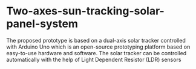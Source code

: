 # Two-axes-sun-tracking-solar-panel-system
The proposed prototype is based on a dual-axis solar tracker controlled with Arduino Uno which is an open-source prototyping platform based on easy-to-use hardware and software. The solar tracker can be controlled automatically with the help of Light Dependent Resistor (LDR) sensors
